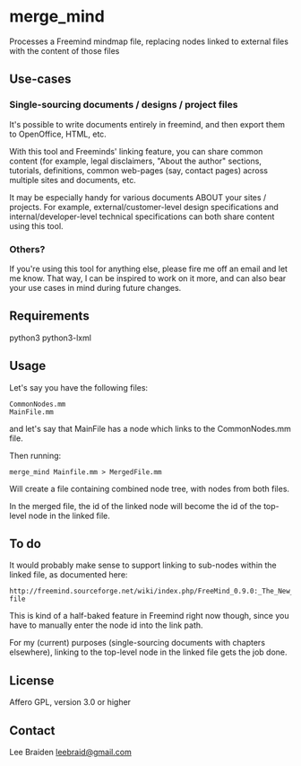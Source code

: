 # merge_mind

Processes a Freemind mindmap file, replacing nodes linked to external files with the content of
those files


## Use-cases

### Single-sourcing documents / designs / project files

It's possible to write documents entirely in freemind, and then export them to OpenOffice, HTML,
etc.

With this tool and Freeminds' linking feature, you can share common content (for example,
legal disclaimers, "About the author" sections, tutorials, definitions, common web-pages (say,
contact pages) across multiple sites and documents, etc.

It may be especially handy for various documents ABOUT your sites / projects.  For example,
external/customer-level design specifications and internal/developer-level technical
specifications can both share content using this tool.

### Others?

If you're using this tool for anything else, please fire me off an email and let me know.  That
way, I can be inspired to work on it more, and can also bear your use cases in mind during
future changes.


## Requirements

python3
python3-lxml


## Usage

Let's say you have the following files:

	CommonNodes.mm
	MainFile.mm

and let's say that MainFile has a node which links to the CommonNodes.mm file.


Then running:

	merge_mind Mainfile.mm > MergedFile.mm

Will create a file containing combined node tree, with nodes from both files.

In the merged file, the id of the linked node will become the id of the top-level node in the
linked file.



## To do

It would probably make sense to support linking to sub-nodes within the linked file, as documented here:

	http://freemind.sourceforge.net/wiki/index.php/FreeMind_0.9.0:_The_New_Features#Linking_to_nodes_in_another_mm-file

This is kind of a half-baked feature in Freemind right now though, since you have to manually enter the
node id into the link path.

For my (current) purposes (single-sourcing documents with chapters elsewhere), linking to the top-level
node in the linked file gets the job done.


## License

Affero GPL, version 3.0 or higher


## Contact

Lee Braiden <leebraid@gmail.com>

